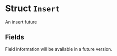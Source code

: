 # Struct `Insert`

An insert future

## Fields

Field information will be available in a future version.

